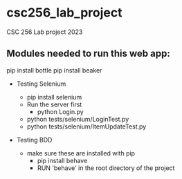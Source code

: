 # csc256_lab_project
CSC 256 Lab project 2023

Modules needed to run this web app:
-----------------------------
pip install bottle
pip install beaker




- Testing Selenium
    - pip install selenium
    - Run the server first
        - python Login.py
    - python tests/selenium/LoginTest.py
    - python tests/selenium/ItemUpdateTest.py


- Testing BDD
    - make sure these are installed with pip
        - pip install behave
        - RUN 'behave' in the root directory of the project